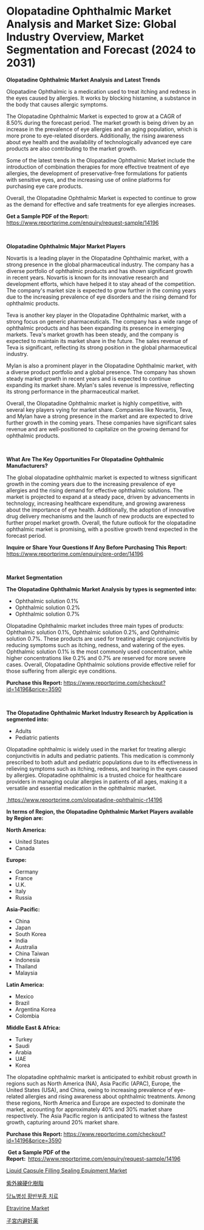 <p><h1>Olopatadine Ophthalmic Market Analysis and Market Size: Global Industry Overview, Market Segmentation and Forecast (2024 to 2031)</h1></p><p><strong>Olopatadine Ophthalmic Market Analysis and Latest Trends</strong></p>
<p><p>Olopatadine Ophthalmic is a medication used to treat itching and redness in the eyes caused by allergies. It works by blocking histamine, a substance in the body that causes allergic symptoms.</p><p>The Olopatadine Ophthalmic Market is expected to grow at a CAGR of 8.50% during the forecast period. The market growth is being driven by an increase in the prevalence of eye allergies and an aging population, which is more prone to eye-related disorders. Additionally, the rising awareness about eye health and the availability of technologically advanced eye care products are also contributing to the market growth.</p><p>Some of the latest trends in the Olopatadine Ophthalmic Market include the introduction of combination therapies for more effective treatment of eye allergies, the development of preservative-free formulations for patients with sensitive eyes, and the increasing use of online platforms for purchasing eye care products.</p><p>Overall, the Olopatadine Ophthalmic Market is expected to continue to grow as the demand for effective and safe treatments for eye allergies increases.</p></p>
<p><strong>Get a Sample PDF of the Report:&nbsp;</strong> <a href="https://www.reportprime.com/enquiry/request-sample/14196">https://www.reportprime.com/enquiry/request-sample/14196</a></p>
<p>&nbsp;</p>
<p><strong>Olopatadine Ophthalmic Major Market Players</strong></p>
<p><p>Novartis is a leading player in the Olopatadine Ophthalmic market, with a strong presence in the global pharmaceutical industry. The company has a diverse portfolio of ophthalmic products and has shown significant growth in recent years. Novartis is known for its innovative research and development efforts, which have helped it to stay ahead of the competition. The company's market size is expected to grow further in the coming years due to the increasing prevalence of eye disorders and the rising demand for ophthalmic products.</p><p>Teva is another key player in the Olopatadine Ophthalmic market, with a strong focus on generic pharmaceuticals. The company has a wide range of ophthalmic products and has been expanding its presence in emerging markets. Teva's market growth has been steady, and the company is expected to maintain its market share in the future. The sales revenue of Teva is significant, reflecting its strong position in the global pharmaceutical industry.</p><p>Mylan is also a prominent player in the Olopatadine Ophthalmic market, with a diverse product portfolio and a global presence. The company has shown steady market growth in recent years and is expected to continue expanding its market share. Mylan's sales revenue is impressive, reflecting its strong performance in the pharmaceutical market.</p><p>Overall, the Olopatadine Ophthalmic market is highly competitive, with several key players vying for market share. Companies like Novartis, Teva, and Mylan have a strong presence in the market and are expected to drive further growth in the coming years. These companies have significant sales revenue and are well-positioned to capitalize on the growing demand for ophthalmic products.</p></p>
<p>&nbsp;</p>
<p><strong>What Are The Key Opportunities For Olopatadine Ophthalmic Manufacturers?</strong></p>
<p><p>The global olopatadine ophthalmic market is expected to witness significant growth in the coming years due to the increasing prevalence of eye allergies and the rising demand for effective ophthalmic solutions. The market is projected to expand at a steady pace, driven by advancements in technology, increasing healthcare expenditure, and growing awareness about the importance of eye health. Additionally, the adoption of innovative drug delivery mechanisms and the launch of new products are expected to further propel market growth. Overall, the future outlook for the olopatadine ophthalmic market is promising, with a positive growth trend expected in the forecast period.</p></p>
<p><strong>Inquire or Share Your Questions If Any Before Purchasing This Report:</strong> <a href="https://www.reportprime.com/enquiry/pre-order/14196">https://www.reportprime.com/enquiry/pre-order/14196</a></p>
<p>&nbsp;</p>
<p><strong>Market Segmentation</strong></p>
<p><strong>The Olopatadine Ophthalmic Market Analysis by types is segmented into:</strong></p>
<p><ul><li>Ophthalmic solution 0.1%</li><li>Ophthalmic solution 0.2%</li><li>Ophthalmic solution 0.7%</li></ul></p>
<p><p>Olopatadine Ophthalmic market includes three main types of products: Ophthalmic solution 0.1%, Ophthalmic solution 0.2%, and Ophthalmic solution 0.7%. These products are used for treating allergic conjunctivitis by reducing symptoms such as itching, redness, and watering of the eyes. Ophthalmic solution 0.1% is the most commonly used concentration, while higher concentrations like 0.2% and 0.7% are reserved for more severe cases. Overall, Olopatadine Ophthalmic solutions provide effective relief for those suffering from allergic eye conditions.</p></p>
<p><strong>Purchase this Report:&nbsp;</strong><a href="https://www.reportprime.com/checkout?id=14196&price=3590">https://www.reportprime.com/checkout?id=14196&price=3590</a></p>
<p>&nbsp;</p>
<p><strong>The Olopatadine Ophthalmic Market Industry Research by Application is segmented into:</strong></p>
<p><ul><li>Adults</li><li>Pediatric patients</li></ul></p>
<p><p>Olopatadine ophthalmic is widely used in the market for treating allergic conjunctivitis in adults and pediatric patients. This medication is commonly prescribed to both adult and pediatric populations due to its effectiveness in relieving symptoms such as itching, redness, and tearing in the eyes caused by allergies. Olopatadine ophthalmic is a trusted choice for healthcare providers in managing ocular allergies in patients of all ages, making it a versatile and essential medication in the ophthalmic market.</p></p>
<p><a href="https://www.reportprime.com/olopatadine-ophthalmic-r14196">&nbsp;https://www.reportprime.com/olopatadine-ophthalmic-r14196</a></p>
<p><strong>In terms of Region, the Olopatadine Ophthalmic Market Players available by Region are:</strong></p>
<p>
    <p> <strong> North America: </strong>
        <ul>
            <li>United States</li>
            <li>Canada</li>
        </ul>
        </p> 
    <p> <strong> Europe: </strong>
        <ul>
            <li>Germany</li>
            <li>France</li>
            <li>U.K.</li>
            <li>Italy</li>
            <li>Russia</li>
        </ul>
        </p> 
    <p> <strong> Asia-Pacific: </strong>
        <ul>
            <li>China</li>
            <li>Japan</li>
            <li>South Korea</li>
            <li>India</li>
            <li>Australia</li>
            <li>China Taiwan</li>
            <li>Indonesia</li>
            <li>Thailand</li>
            <li>Malaysia</li>
        </ul>
        </p> 
    <p> <strong> Latin America: </strong>
        <ul>
            <li>Mexico</li>
            <li>Brazil</li>
            <li>Argentina Korea</li>
            <li>Colombia</li>
        </ul>
        </p> 
    <p> <strong> Middle East & Africa: </strong>
        <ul>
            <li>Turkey</li>
            <li>Saudi</li>
            <li>Arabia</li>
            <li>UAE</li>
            <li>Korea</li>
        </ul>
    </p>
    </p>
<p><p>The olopatadine ophthalmic market is anticipated to exhibit robust growth in regions such as North America (NA), Asia Pacific (APAC), Europe, the United States (USA), and China, owing to increasing prevalence of eye-related allergies and rising awareness about ophthalmic treatments. Among these regions, North America and Europe are expected to dominate the market, accounting for approximately 40% and 30% market share respectively. The Asia Pacific region is anticipated to witness the fastest growth, capturing around 20% market share.</p></p>
<p><strong>Purchase this Report: </strong><a href="https://www.reportprime.com/checkout?id=14196&price=3590">https://www.reportprime.com/checkout?id=14196&price=3590</a></p>
<p>&nbsp;<strong>Get a Sample PDF of the Report:&nbsp;&nbsp;</strong><a href="https://www.reportprime.com/enquiry/request-sample/14196">https://www.reportprime.com/enquiry/request-sample/14196</a></p>
<p><strong></strong></p>
<p><p><a href="https://medium.com/@rebecca.smith5467/insights-into-the-liquid-capsule-filling-sealing-equipment-market-size-which-is-expanding-with-a-12-e1faa07fa1af">Liquid Capsule Filling Sealing Equipment Market</a></p><p><a href="https://medium.com/@annchovey2023/uv%E7%A1%AC%E5%8C%96%E6%A8%B9%E8%84%82%E5%B8%82%E5%A0%B4-%E3%82%B0%E3%83%AD%E3%83%BC%E3%83%90%E3%83%AB%E5%B8%82%E5%A0%B4%E3%81%AE%E6%B4%9E%E5%AF%9F%E3%81%A8%E8%B2%A9%E5%A3%B2%E5%8B%95%E5%90%91-2024%E5%B9%B4%E3%81%8B%E3%82%892031%E5%B9%B4%E3%81%BE%E3%81%A7-d087c14d3b49">紫外線硬化樹脂</a></p><p><a href="https://medium.com/@lilmama456456/%EB%8B%B9%EB%87%A8%EC%84%B1-%ED%99%A9%EB%B0%98%EB%B6%80%EC%A2%85-%EC%B9%98%EB%A3%8C-%EC%8B%9C%EC%9E%A5-%EB%B6%84%EC%84%9D-%EB%B3%B4%EA%B3%A0%EC%84%9C-%EC%A7%80%EC%97%AD-%EC%9C%A0%ED%98%95-%EB%A0%88%EC%9D%B4%EC%A0%80-%EA%B5%90%EC%B0%A8%EC%B2%98%EC%B9%98-%EC%9A%94%EB%B2%95-%EC%95%BD%EB%A6%AC-%EC%9A%94%EB%B2%95-%EB%B2%A0%EB%B0%94%EC%8B%9C%EC%A3%BC%EB%A7%99-%EB%9D%BC%EB%8B%88%EB%B9%84%EC%9E%90%EB%A7%99-%ED%8A%B8%EB%A6%AC%EC%95%94%EC%8B%A0%EB%A1%A0-%EB%B0%8F-%EC%9D%91%EC%9A%A9-%EB%B3%91%EC%9B%90-%EC%95%88%EA%B3%BC-%ED%81%B4%EB%A6%AC%EB%8B%89-%EC%97%B0%EA%B5%AC%EC%86%8C-%EA%B3%84%EC%95%BD-%EC%97%B0%EA%B5%AC-d1e6deeb2594">당뇨병성 황반부종 치료</a></p><p><a href="https://github.com/nicoletavirag/Market-Research-Report-List-4/blob/main/etravirine-market.md">Etravirine Market</a></p><p><a href="https://medium.com/@pedrogers56456/%E5%AD%90%E5%AE%AE%E5%86%85%E9%81%BF%E5%A6%8A%E8%96%AC%E5%B8%82%E5%A0%B4-%E5%B8%82%E5%A0%B4%E3%82%BB%E3%82%B0%E3%83%A1%E3%83%B3%E3%83%86%E3%83%BC%E3%82%B7%E3%83%A7%E3%83%B3-%E5%9C%B0%E7%90%86%E7%9A%84%E5%9C%B0%E5%9F%9F%E3%81%8A%E3%82%88%E3%81%B32031%E5%B9%B4%E3%81%BE%E3%81%A7%E3%81%AE%E5%B8%82%E5%A0%B4%E4%BA%88%E6%B8%AC-21d29556a6bb">子宮内避妊薬</a></p></p>